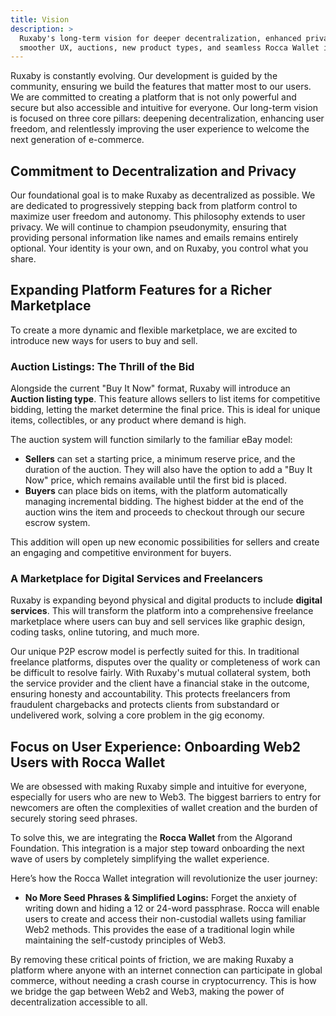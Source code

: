 ```yaml
---
title: Vision
description: >
  Ruxaby's long-term vision for deeper decentralization, enhanced privacy,
  smoother UX, auctions, new product types, and seamless Rocca Wallet integration.
---
```


Ruxaby is constantly evolving. Our development is guided by the community, ensuring we build the features that matter most to our users. We are committed to creating a platform that is not only powerful and secure but also accessible and intuitive for everyone. Our long-term vision is focused on three core pillars: deepening decentralization, enhancing user freedom, and relentlessly improving the user experience to welcome the next generation of e-commerce.

## Commitment to Decentralization and Privacy

Our foundational goal is to make Ruxaby as decentralized as possible. We are dedicated to progressively stepping back from platform control to maximize user freedom and autonomy. This philosophy extends to user privacy. We will continue to champion pseudonymity, ensuring that providing personal information like names and emails remains entirely optional. Your identity is your own, and on Ruxaby, you control what you share.

## Expanding Platform Features for a Richer Marketplace

To create a more dynamic and flexible marketplace, we are excited to introduce new ways for users to buy and sell.

### Auction Listings: The Thrill of the Bid

Alongside the current "Buy It Now" format, Ruxaby will introduce an **Auction listing type**. This feature allows sellers to list items for competitive bidding, letting the market determine the final price. This is ideal for unique items, collectibles, or any product where demand is high.

The auction system will function similarly to the familiar eBay model:
*   **Sellers** can set a starting price, a minimum reserve price, and the duration of the auction. They will also have the option to add a "Buy It Now" price, which remains available until the first bid is placed.
*   **Buyers** can place bids on items, with the platform automatically managing incremental bidding. The highest bidder at the end of the auction wins the item and proceeds to checkout through our secure escrow system.

This addition will open up new economic possibilities for sellers and create an engaging and competitive environment for buyers.

### A Marketplace for Digital Services and Freelancers

Ruxaby is expanding beyond physical and digital products to include **digital services**. This will transform the platform into a comprehensive freelance marketplace where users can buy and sell services like graphic design, coding tasks, online tutoring, and much more.

Our unique P2P escrow model is perfectly suited for this. In traditional freelance platforms, disputes over the quality or completeness of work can be difficult to resolve fairly. With Ruxaby's mutual collateral system, both the service provider and the client have a financial stake in the outcome, ensuring honesty and accountability. This protects freelancers from fraudulent chargebacks and protects clients from substandard or undelivered work, solving a core problem in the gig economy.

## Focus on User Experience: Onboarding Web2 Users with Rocca Wallet

We are obsessed with making Ruxaby simple and intuitive for everyone, especially for users who are new to Web3. The biggest barriers to entry for newcomers are often the complexities of wallet creation and the burden of securely storing seed phrases.

To solve this, we are integrating the **Rocca Wallet** from the Algorand Foundation. This integration is a major step toward onboarding the next wave of users by completely simplifying the wallet experience.

Here’s how the Rocca Wallet integration will revolutionize the user journey:

*   **No More Seed Phrases & Simplified Logins:** Forget the anxiety of writing down and hiding a 12 or 24-word passphrase. Rocca will enable users to create and access their non-custodial wallets using familiar Web2 methods. This provides the ease of a traditional login while maintaining the self-custody principles of Web3.


By removing these critical points of friction, we are making Ruxaby a platform where anyone with an internet connection can participate in global commerce, without needing a crash course in cryptocurrency. This is how we bridge the gap between Web2 and Web3, making the power of decentralization accessible to all.
